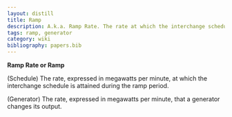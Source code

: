 ```yaml
---
layout: distill
title: Ramp
description: A.k.a. Ramp Rate. The rate at which the interchange schedule or generator output is attained.
tags: ramp, generator
category: wiki
bibliography: papers.bib
---
```


**Ramp Rate or Ramp** <d-cite key="nerc2024glossary"></d-cite>

(Schedule) The rate, expressed in megawatts per minute, at which the interchange schedule is attained during the ramp period.

(Generator) The rate, expressed in megawatts per minute, that a generator changes its output.
